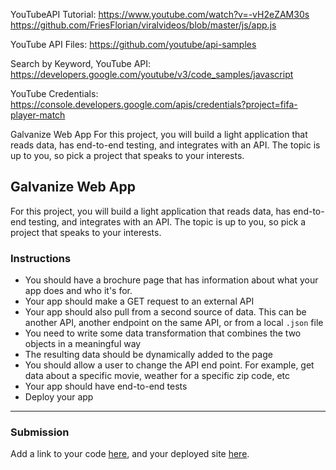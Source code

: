YouTubeAPI Tutorial:
https://www.youtube.com/watch?v=-vH2eZAM30s
https://github.com/FriesFlorian/viralvideos/blob/master/js/app.js

YouTube API Files:
https://github.com/youtube/api-samples

Search by Keyword, YouTube API:
https://developers.google.com/youtube/v3/code_samples/javascript

YouTube Credentials:
https://console.developers.google.com/apis/credentials?project=fifa-player-match

Galvanize Web App
For this project, you will build a light application that reads data, has end-to-end testing, and integrates with an API. The topic is up to you, so pick a project that speaks to your interests.


## Galvanize Web App

For this project, you will build a light application that reads data, has end-to-end testing, and integrates with an API. The topic is up to you, so pick a project that speaks to your interests.

### Instructions

* You should have a brochure page that has information about what your app does and who it's for.
* Your app should make a GET request to an external API
* Your app should also pull from a second source of data. This can be another API, another endpoint on the same API, or from a local `.json` file
* You need to write some data transformation that combines the two objects in a meaningful way
* The resulting data should be dynamically added to the page
* You should allow a user to change the API end point. For example, get data about a specific movie, weather for a specific zip code, etc
* Your app should have end-to-end tests
* Deploy your app

---

### Submission

Add a link to your code [here](#), and your deployed site [here](#).
